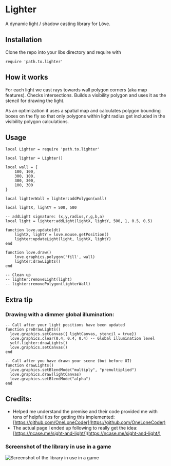 # Lighter

A dynamic light / shadow casting library for Löve.

## Installation
Clone the repo into your libs directory and require with 

    require 'path.to.lighter'

## How it works
For each light we cast rays towards wall polygon corners (aka map features). Checks intersections.
Builds a visibility polygon and uses it as the stencil for drawing the light.

As an optimization it uses a spatial map and calculates polygon bounding boxes on the fly so that only polygons within light radius get included in the visibility polygon calculations.

## Usage
    local Lighter = require 'path.to.lighter'

    local lighter = Lighter()

    local wall = {
        100, 100,
        300, 100,
        300, 300,
        100, 300
    }

    local lighterWall = lighter:addPolygon(wall)

    local lightX, lightY = 500, 500

    -- addLight signature: (x,y,radius,r,g,b,a)
    local light = lighter:addLight(lightX, lightY, 500, 1, 0.5, 0.5)

    function love.update(dt)
        lightX, lightY = love.mouse.getPosition()
        lighter:updateLight(light, lightX, lightY)
    end

    function love.draw()
        love.graphics.polygon('fill', wall)
        lighter:drawLights()
    end

    -- Clean up
    -- lighter:removeLight(light)
    -- lighter:removePolygon(lighterWall)

## Extra tip
### Drawing with a dimmer global illumination:
    -- Call after your light positions have been updated
    function preDrawLights()
      love.graphics.setCanvas({ lightCanvas, stencil = true})
      love.graphics.clear(0.4, 0.4, 0.4) -- Global illumination level
      self.lighter:drawLights()
      love.graphics.setCanvas()
    end
    
    -- Call after you have drawn your scene (but before UI)
    function drawLights()
      love.graphics.setBlendMode("multiply", "premultiplied")
      love.graphics.draw(lightCanvas)
      love.graphics.setBlendMode("alpha")
    end


## Credits:
  * Helped me understand the premise and their code provided me with tons of helpful tips for getting this implemented: [https://github.com/OneLoneCoder](https://github.com/OneLoneCoder)
  * The actual page I ended up following to really get the idea: [https://ncase.me/sight-and-light/](https://ncase.me/sight-and-light/)


### Screenshot of the library in use in a game
![Screenshot of the library in use in a game](./screenshot.jpg)

